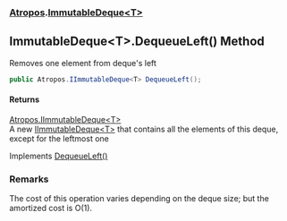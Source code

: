 ### [Atropos](Atropos.md 'Atropos').[ImmutableDeque&lt;T&gt;](ImmutableDeque_T_.md 'Atropos.ImmutableDeque&lt;T&gt;')
## ImmutableDeque&lt;T&gt;.DequeueLeft() Method
Removes one element from deque's left  
```csharp
public Atropos.IImmutableDeque<T> DequeueLeft();
```
#### Returns
[Atropos.IImmutableDeque&lt;](IImmutableDeque_T_.md 'Atropos.IImmutableDeque&lt;T&gt;')[T](ImmutableDeque_T_.md#Atropos_ImmutableDeque_T__T 'Atropos.ImmutableDeque&lt;T&gt;.T')[&gt;](IImmutableDeque_T_.md 'Atropos.IImmutableDeque&lt;T&gt;')  
A new [IImmutableDeque&lt;T&gt;](IImmutableDeque_T_.md 'Atropos.IImmutableDeque&lt;T&gt;') that contains all the elements of this deque, except for the leftmost one

Implements [DequeueLeft()](IImmutableDeque_T__DequeueLeft().md 'Atropos.IImmutableDeque&lt;T&gt;.DequeueLeft()')  
### Remarks
The cost of this operation varies depending on the deque size; but the amortized cost is O(1).  
